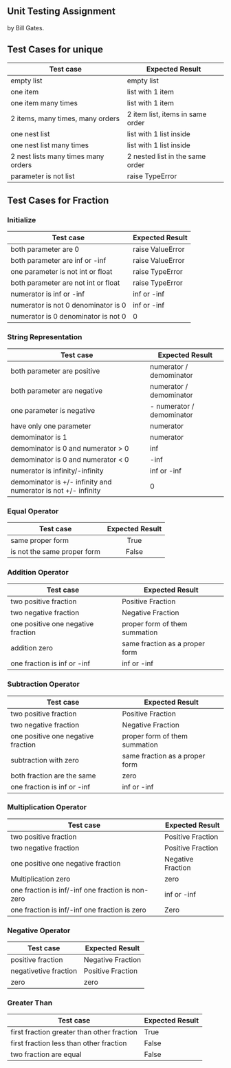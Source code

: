 ## Unit Testing Assignment

by Bill Gates.


## Test Cases for unique

| Test case              |  Expected Result    |
|------------------------|---------------------|
| empty list             |  empty list         |
| one item               |  list with 1 item   |
| one item many times    |  list with 1 item   |
| 2 items, many times, many orders | 2 item list, items in same order  |
| one nest list  |  list with 1 list inside    |
| one nest list many times  |  list with 1 list inside       |
| 2 nest lists many times many orders  |  2 nested list in the same order     |
| parameter is not list  |  raise TypeError    |


## Test Cases for Fraction

### Initialize

| Test case              |  Expected Result    |
|------------------------|---------------------|
| both parameter are 0   |  raise ValueError   |
| both parameter are inf or -inf |  raise ValueError   |
| one parameter is not int or float |  raise TypeError  |
| both parameter are not int or float |  raise TypeError    |
| numerator is inf or -inf  |  inf or -inf    |
|   numerator is not 0 denominator is 0   |  inf or -inf  |
|   numerator is 0 denominator is not 0   |     0     |

### String Representation

| Test case              |  Expected Result    |
|------------------------|---------------------|
| both parameter are positive   |  numerator / demominator     |
| both parameter are negative   |  numerator / demominator     |
| one parameter is negative     | - numerator / demominator    |
| have only one parameter       |  numerator  |
| demominator is 1       |  numerator          |
| demominator is 0 and numerator > 0   |  inf   |
| demominator is 0 and numerator < 0   | -inf  |
| numerator is infinity/-infinity |  inf or -inf  |
| demominator is +/- infinity and numerator is not +/- infinity  |  0  |

### Equal Operator

| Test case              |  Expected Result    |
|------------------------|:-------------------:|
| same proper form       |        True         |
| is not the same proper form       |        False        |

### Addition Operator

| Test case              |  Expected Result    |
|------------------------|---------------------|
| two positive fraction  |  Positive Fraction  |
| two negative fraction  |  Negative Fraction  |
| one positive one negative fraction  |  proper form of them summation  |
| addition zero  |  same fraction as a proper form  |
|  one fraction is inf or -inf  |  inf or -inf    |

### Subtraction Operator

| Test case              |  Expected Result    |
|------------------------|---------------------|
| two positive fraction  |  Positive Fraction  |
| two negative fraction  |  Negative Fraction  |
| one positive one negative fraction  |  proper form of them summation  |
| subtraction with zero  |  same fraction as a proper form  |
| both fraction are the same  |  zero  |
|  one fraction is inf or -inf  |  inf or -inf    |

### Multiplication Operator

| Test case              |  Expected Result    |
|------------------------|---------------------|
| two positive fraction  |  Positive Fraction  |
| two negative fraction  |  Positive Fraction  |
| one positive one negative fraction  |  Negative Fraction  |
| Multiplication zero  | zero  |
| one fraction is inf/-inf one fraction is non-zero | inf or -inf  |
| one fraction is inf/-inf one fraction is zero | Zero  |

### Negative Operator

| Test case              |  Expected Result    |
|------------------------|---------------------|
| positive fraction  |  Negative Fraction  |
| negativetive fraction  |  Positive Fraction  |
| zero  |  zero  |

### Greater Than

| Test case              |  Expected Result    |
|------------------------|---------------------|
| first fraction greater than other fraction   |  True   |
| first fraction less than other fraction   |  False   |
| two fraction are equal   |  False   |